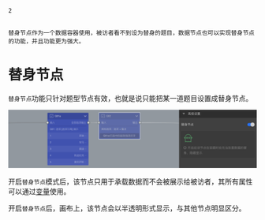 ```index
2
```
```tag

```
```summary
替身节点作为一个数据容器使用，被访者看不到设为替身的题目，数据节点也可以实现替身节点的功能，并且功能更为强大。
```
# 替身节点

`替身节点`功能只针对题型节点有效，也就是说只能把某一道题目设置成替身节点。

<img src='./assets/02substitute/advance.png'>

开启`替身节点`模式后，该节点只用于承载数据而不会被展示给被访者，其所有属性可以通过[变量](../16variable/01concept.md)使用。

开启`替身节点`后，画布上，该节点会以半透明形式显示，与其他节点明显区分。
